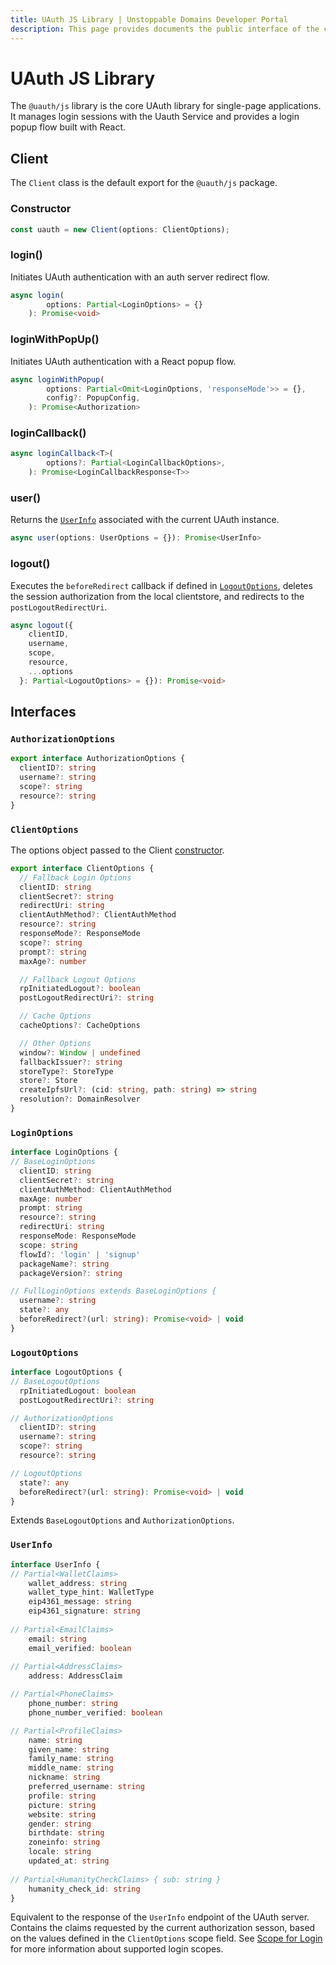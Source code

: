 ```yaml
---
title: UAuth JS Library | Unstoppable Domains Developer Portal
description: This page provides documents the public interface of the core @uauth/js library.
---
```


# UAuth JS Library

The `@uauth/js` library is the core UAuth library for single-page applications. It manages login sessions with the Uauth Service and provides a login popup flow built with React.

## Client

The `Client` class is the default export for the `@uauth/js` package.

### Constructor

```javascript
const uauth = new Client(options: ClientOptions);
```

### login()

Initiates UAuth authentication with an auth server redirect flow.

```typescript
async login(
        options: Partial<LoginOptions> = {}
    ): Promise<void>
```

### loginWithPopUp()

Initiates UAuth authentication with a React popup flow.

```typescript
async loginWithPopup(
        options: Partial<Omit<LoginOptions, 'responseMode'>> = {},
        config?: PopupConfig,
    ): Promise<Authorization>
```

### loginCallback()

```typescript
async loginCallback<T>(
        options?: Partial<LoginCallbackOptions>,
    ): Promise<LoginCallbackResponse<T>>
```

### user()

Returns the [`UserInfo`](#userinfo) associated with the current UAuth instance.

```typescript
async user(options: UserOptions = {}): Promise<UserInfo>
```

### logout()

Executes the `beforeRedirect` callback if defined in [`LogoutOptions`](#logoutoptions), deletes the session authorization from the local clientstore, and redirects to the `postLogoutRedirectUri`.

```typescript
async logout({
    clientID,
    username,
    scope,
    resource,
    ...options
  }: Partial<LogoutOptions> = {}): Promise<void>
```

## Interfaces

### `AuthorizationOptions`

```typescript
export interface AuthorizationOptions {
  clientID?: string
  username?: string
  scope?: string
  resource?: string
}
```

### `ClientOptions`

The options object passed to the Client [constructor](#constructor).

```typescript
export interface ClientOptions {
  // Fallback Login Options
  clientID: string
  clientSecret?: string
  redirectUri: string
  clientAuthMethod?: ClientAuthMethod
  resource?: string
  responseMode?: ResponseMode
  scope?: string
  prompt?: string
  maxAge?: number

  // Fallback Logout Options
  rpInitiatedLogout?: boolean
  postLogoutRedirectUri?: string

  // Cache Options
  cacheOptions?: CacheOptions

  // Other Options
  window?: Window | undefined
  fallbackIssuer?: string
  storeType?: StoreType
  store?: Store
  createIpfsUrl?: (cid: string, path: string) => string
  resolution?: DomainResolver
}
```

### `LoginOptions`

```typescript
interface LoginOptions {
// BaseLoginOptions
  clientID: string
  clientSecret?: string
  clientAuthMethod: ClientAuthMethod
  maxAge: number
  prompt: string
  resource?: string
  redirectUri: string
  responseMode: ResponseMode
  scope: string
  flowId?: 'login' | 'signup'
  packageName?: string
  packageVersion?: string

// FullLoginOptions extends BaseLoginOptions {
  username?: string
  state?: any
  beforeRedirect?(url: string): Promise<void> | void
}
```

### `LogoutOptions`

```typescript
interface LogoutOptions {
// BaseLogoutOptions
  rpInitiatedLogout: boolean
  postLogoutRedirectUri?: string

// AuthorizationOptions 
  clientID?: string
  username?: string
  scope?: string
  resource?: string

// LogoutOptions
  state?: any
  beforeRedirect?(url: string): Promise<void> | void
}
```

Extends `BaseLogoutOptions` and `AuthorizationOptions`.

### `UserInfo`

```typescript
interface UserInfo {
// Partial<WalletClaims>
    wallet_address: string
    wallet_type_hint: WalletType
    eip4361_message: string
    eip4361_signature: string
            
// Partial<EmailClaims>
    email: string
    email_verified: boolean
            
// Partial<AddressClaims>
    address: AddressClaim

// Partial<PhoneClaims>
    phone_number: string
    phone_number_verified: boolean

// Partial<ProfileClaims>
    name: string
    given_name: string
    family_name: string
    middle_name: string
    nickname: string
    preferred_username: string
    profile: string
    picture: string
    website: string
    gender: string
    birthdate: string
    zoneinfo: string
    locale: string
    updated_at: string
            
// Partial<HumanityCheckClaims> { sub: string }
    humanity_check_id: string
}
```

Equivalent to the response of the `UserInfo` endpoint of the UAuth server. Contains the claims requested by the current authorization sesson, based on the values defined in the `ClientOptions` scope field. See [Scope for Login](/login-with-unstoppable/scopes-for-login.md) for more information about supported login scopes.